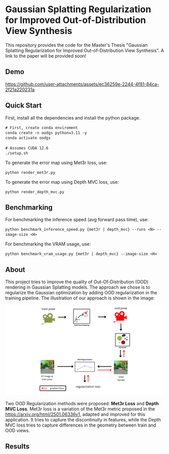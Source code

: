 # Gaussian Splatting Regularization for Improved Out-of-Distribution View Synthesis

This repository provides the code for the Master's Thesis "Gaussian Splatting Regularization for Improved
Out-of-Distribution View Synthesis". A link to the paper will be provided soon!

## Demo

https://github.com/user-attachments/assets/ec36259e-2244-4f81-84ca-2f21a220231a


## Quick Start

First, install all the dependencies and install the python package.

```
# First, create conda enviroment
conda create -n oodgs python=3.11 -y
conda activate oodgs

# Assumes CUDA 12.6
./setup.sh
```

To generate the error map using Met3r loss, use:
```
python render_met3r.py
```

To generate the error map using Depth MVC loss, use:
```
python render_depth_mvc.py
```

## Benchmarking

For benchmarking the inference speed (avg forward pass time), use:

```
python benchmark_inference_speed.py {met3r | depth_mvc} --runs <N> --image-size <H>
```

For benchmarking the VRAM usage, use:

```
python benchmark_vram_usage.py {met3r | depth_mvc} --image-size <H>
```

## About 

This project tries to improve the quality of Out-Of-Distribution (OOD) rendering in Gaussian Splatting models. The approach we chose is to regularize the Gaussian optimization by adding OOD regularization in the training pipeline. The illustration of our approach is shown in the image:

![Overall pipeline](media/ood_pipeline.png)

Two OOD Regularization methods were proposed: **Met3r Loss** and **Depth MVC Loss**. Met3r loss is a variation of the Met3r metric proposed in the https://arxiv.org/html/2501.06336v1, adapted and improved for this application. It tries to capture the discontinuity in features, while the Depth MVC loss tries to capture differences in the geometry between train and OOD views.

## Results
